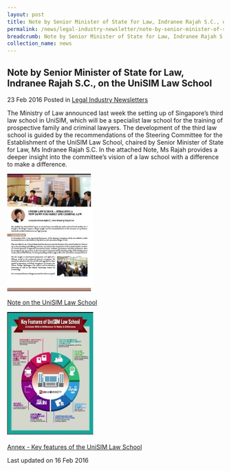 ```yaml
---
layout: post
title: Note by Senior Minister of State for Law, Indranee Rajah S.C., on the Trans-Pacific Partnership
permalink: /news/legal-industry-newsletter/note-by-senior-minister-of-state-for-law--indranee-rajah-s-c---o5/
breadcrumb: Note by Senior Minister of State for Law, Indranee Rajah S.C., on the TPP
collection_name: news
---
```


<style>
  .image {width: 200px;}
  .image img {max-width: 100%;}
</style>

Note by Senior Minister of State for Law, Indranee Rajah S.C., on the UniSIM Law School
---

23 Feb 2016 Posted in [Legal Industry Newsletters](/news/legal-industry-newsletters/)

The Ministry of Law announced last week the setting up of Singapore’s third law school in UniSIM, which will be a specialist law school for the training of prospective family and criminal lawyers. The development of the third law school is guided by the recommendations of the Steering Committee for the Establishment of the UniSIM Law School, chaired by Senior Minister of State for Law, Ms Indranee Rajah S.C. In the attached Note, Ms Rajah provides a deeper insight into the committee’s vision of a law school with a difference to make a difference.

<div class="image">
  <a href="/files/1NotebySMSonULS.pdf/"><img src="/images/1456210601575.jpg/"></a>
</div>

<a href="/files/1NotebySMSonULS.pdf/">Note on the UniSIM Law School</a>

<div class="image">
  <a href="/files/2NotebySMSonULS-Annex.pdf/"><img src="/images/2456210823256.jpg/"></a>
</div>

<a href="/files/2NotebySMSonULS-Annex.pdf/">Annex - Key features of the UniSIM Law School</a>

<p class="right-side-updated">Last updated on 16 Feb 2016</p>
